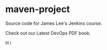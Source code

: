 # maven-project
Source code for James Lee's Jenkins course.

Check out our Latest DevOps PDF book.

H i

